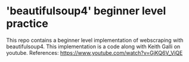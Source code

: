 # 'beautifulsoup4' beginner level practice
This repo contains a beginner level implementation of webscraping with beautifulsoup4.
This implementation is a code along with Keith Galli on youtube.
References: https://www.youtube.com/watch?v=GjKQ6V_ViQE
